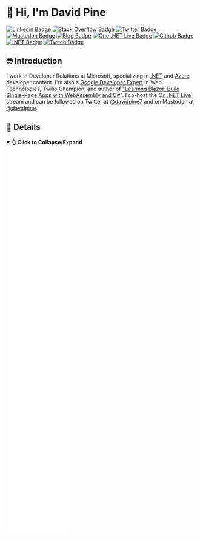 # 👋 Hi, I'm David Pine

[![Linkedin Badge](https://img.shields.io/badge/-David%20Pine-blue?style=flat&logo=Linkedin&logoColor=white&link=https://www.linkedin.com/in/dpine/)](https://www.linkedin.com/in/dpine/)
[![Stack Overflow Badge](https://img.shields.io/badge/-David%20Pine-black?style=flat&logo=Stack%20Overflow&logoColor=orange&link=https://stackoverflow.com/users/2410379/david-pine)](https://stackoverflow.com/users/2410379/david-pine)
[![Twitter Badge](https://img.shields.io/badge/-@davidpine7-1da1f2?style=flat&logo=twitter&logoColor=white&link=https://twitter.com/davidpine7)](https://twitter.com/davidpine7)
[![Mastodon Badge](https://img.shields.io/mastodon/follow/109366349072155189?domain=https%3A%2F%2Fdotnet.social&style=social)](https://dotnet.social/@davidpine)
[![Blog Badge](https://img.shields.io/badge/-Blog%20RSS-darkred?style=flat&logo=rss&logoColor=yellow&link=https://davidpine.net/index.xml)](https://davidpine.net/index.xml)
[![One .NET Live Badge](https://img.shields.io/badge/-On%20.NET%20Live-7014e8?style=flat&logo=youtube&logoColor=red&link=https://dotnet.microsoft.com/live/on-dotnet-live)](https://dotnet.microsoft.com/live/on-dotnet-live)
[![Github Badge](https://img.shields.io/badge/-IEvangelist-404040?style=flat&logo=github&logoColor=cyan&link=https://github.com/IEvangelist)](https://github.com/IEvangelist)
[![.NET Badge](https://img.shields.io/badge/-.NET-512BD4?style=flat&logo=c%20sharp&logoColor=white&link=https://dot.net)](https://dot.net)
[![Twitch Badge](https://img.shields.io/badge/-Visual%20Studio-9146ff?style=flat&logo=twitch&logoColor=white&link=https://www.twitch.tv/visualstudio)](https://www.twitch.tv/visualstudio)

## 🤓 Introduction

I work in Developer Relations at Microsoft, specializing in [.NET](https://docs.microsoft.com/dotnet) and [Azure](https://docs.microsoft.com/azure) developer content. I'm also a [Google Developer Expert](https://developers.google.com/community/experts/directory/profile/profile-david-pine) in Web Technologies, Twilio Champion, and author of ["Learning Blazor: Build Single-Page Apps with WebAssembly and C#"](https://bit.ly/learning-blazor). I co-host the [On .NET Live](https://dotnet.microsoft.com/live/on-dotnet-live) stream and can be followed on Twitter at [@davidpine7](https://twitter.com/davidpine7) and on Mastodon at [@davidpine](https://dotnet.social/@davidpine).

## 💜 Details

<details open>
  <summary><strong>👆 Click to Collapse/Expand</strong></summary>
  <picture>
    <img src="/github-metrics.svg" alt="Metrics">
  </picture>
</details>  
